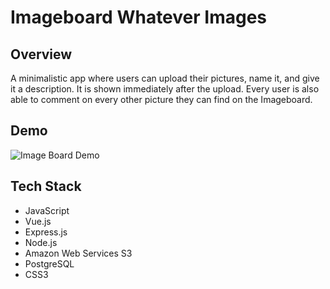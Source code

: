 <h1>Imageboard Whatever Images</h1>

<h2>Overview</h2>
<p>A minimalistic app where users can upload their pictures, name it, and give it a description. It is shown immediately after the upload. Every user is also able to comment on every other picture they can find on the Imageboard.</p>



<h2>Demo</h2>

![Image Board Demo](https://user-images.githubusercontent.com/39802330/57572297-802d4b80-7418-11e9-807b-1d2c456299b7.gif)


<h2>Tech Stack</h2>
<ul>
<li>JavaScript</li>
<li>Vue.js</li>
<li>Express.js</li>
<li>Node.js</li>
<li>Amazon Web Services S3</li>
<li>PostgreSQL</li>
<li>CSS3</li>

</ul>


